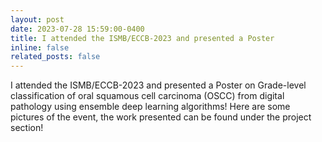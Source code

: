 ```yaml
---
layout: post
date: 2023-07-28 15:59:00-0400
title: I attended the ISMB/ECCB-2023 and presented a Poster
inline: false
related_posts: false
---
```


I attended the ISMB/ECCB-2023 and presented a Poster on Grade-level classification of oral squamous cell carcinoma (OSCC) from digital pathology using ensemble deep learning algorithms! Here are some pictures of the event, the work presented can be found under the project section!

